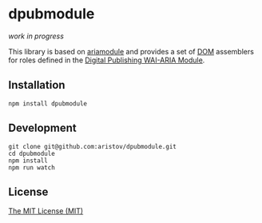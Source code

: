 # dpubmodule

_work in progress_

This library is based on [ariamodule](https://github.com/aristov/ariamodule) and provides a set of [DOM](https://www.w3.org/TR/dom/) assemblers for roles defined in the [Digital Publishing WAI-ARIA Module](https://www.w3.org/TR/dpub-aria-1.0).

## Installation

```
npm install dpubmodule
```

## Development

```
git clone git@github.com:aristov/dpubmodule.git
cd dpubmodule
npm install
npm run watch
```

## License

[The MIT License (MIT)](https://raw.githubusercontent.com/aristov/dpubmodule/master/LICENSE)

